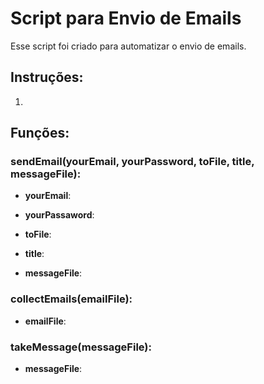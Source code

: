 # Script para Envio de Emails

Esse script foi criado para automatizar o envio de emails.

## Instruções:
1.

## Funções:

### sendEmail(yourEmail, yourPassword, toFile, title, messageFile):

- **yourEmail**:

- **yourPassaword**:

- **toFile**:

- **title**:

- **messageFile**:


### collectEmails(emailFile):

- **emailFile**:


### takeMessage(messageFile):

- **messageFile**:
